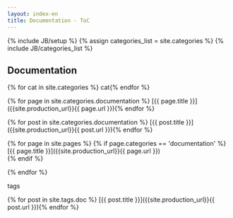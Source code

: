 ```yaml
---
layout: index-en
title: Documentation - ToC
---
```

{% include JB/setup %}
{% assign categories_list = site.categories %}
{% include JB/categories_list %}

## Documentation
{% for cat in site.categories %}
cat{% endfor %}


{% for page in site.categories.documentation %}
[{{ page.title }}]({{site.production_url}}{{ page.url }}){% endfor %}

{% for post in site.categories.documentation %}
[{{ post.title }}]({{site.production_url}}{{ post.url }}){% endfor %}

{% for page in site.pages %}
{% if page.categories == 'documentation' %}
      	[{{ page.title }}]({{site.production_url}}{{ page.url }})      	
      	{% endif %}



{% endfor %}

tags

{% for post in site.tags.doc %}
[{{ post.title }}]({{site.production_url}}{{ post.url }}){% endfor %}


